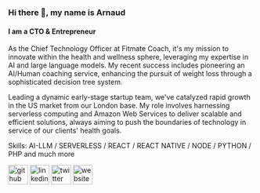 ### Hi there 👋, my name is Arnaud
#### I am a CTO & Entrepreneur

As the Chief Technology Officer at Fitmate Coach, it's my mission to innovate within the health and wellness sphere, leveraging my expertise in AI and large language models. My recent success includes pioneering an AI/Human coaching service, enhancing the pursuit of weight loss through a sophisticated decision tree system.

Leading a dynamic early-stage startup team, we've catalyzed rapid growth in the US market from our London base. My role involves harnessing serverless computing and Amazon Web Services to deliver scalable and efficient solutions, always aiming to push the boundaries of technology in service of our clients' health goals.

Skills: AI-LLM / SERVERLESS / REACT / REACT NATIVE / NODE / PYTHON / PHP and much more


[<img src='https://cdn.jsdelivr.net/npm/simple-icons@3.0.1/icons/github.svg' alt='github' height='40'>](https://github.com/arnaudbaali)  [<img src='https://cdn.jsdelivr.net/npm/simple-icons@3.0.1/icons/linkedin.svg' alt='linkedin' height='40'>](https://www.linkedin.com/in/arnaudbaali/)  [<img src='https://cdn.jsdelivr.net/npm/simple-icons@3.0.1/icons/twitter.svg' alt='twitter' height='40'>](https://twitter.com/arnaudbaali)  [<img src='https://cdn.jsdelivr.net/npm/simple-icons@3.0.1/icons/icloud.svg' alt='website' height='40'>](https://www.business-factory.co)  
